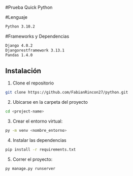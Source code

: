 #Prueba Quick Python

#Lenguaje

```sh
Python 3.10.2
```

#Frameworks y Dependencias
```sh
Django 4.0.2
Djangorestframework 3.13.1
Pandas 1.4.0
```

## Instalación

1. Clone el repositorio

```sh
git clone https://github.com/FabianRincon27/python.git
```

2. Ubicarse en la carpeta del proyecto

```sh
cd <project-name>
```

3. Crear el entorno virtual:

```sh
py -m venv <nombre_entorno>
```

4. Instalar las dependencias

```sh
pip install -r requirements.txt
```

5. Correr el proyecto:

```sh
py manage.py runserver
```
